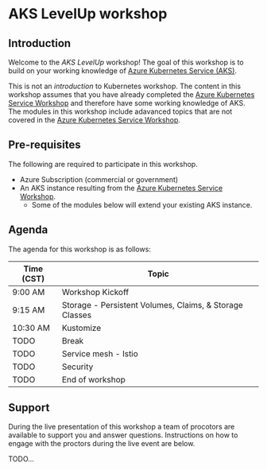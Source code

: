 # AKS LevelUp workshop

## Introduction

Welcome to the _AKS LevelUp_ workshop!  The goal of this workshop is to build on your working knowledge of [Azure Kubernetes Service (AKS)](https://docs.microsoft.com/en-us/azure/aks/intro-kubernetes).

This is not an _introduction_ to Kubernetes workshop.  The content in this workshop assumes that you have already completed the [Azure Kubernetes Service Workshop](https://docs.microsoft.com/en-us/learn/modules/aks-workshop/) and therefore have some working knowledge of AKS.  The modules in this workshop include adavanced topics that are not covered in the [Azure Kubernetes Service Workshop](https://docs.microsoft.com/en-us/learn/modules/aks-workshop/).

## Pre-requisites

The following are required to participate in this workshop.

- Azure Subscription (commercial or government)
- An AKS instance resulting from the [Azure Kubernetes Service Workshop](https://docs.microsoft.com/en-us/learn/modules/aks-workshop/).
  - Some of the modules below will extend your existing AKS instance.
## Agenda

The agenda for this workshop is as follows:

| Time (CST) | Topic |
| --- | --- |
| 9:00 AM | Workshop Kickoff |
| 9:15 AM | Storage - Persistent Volumes, Claims, & Storage Classes |
| 10:30 AM | Kustomize |
| TODO | Break |
| TODO | Service mesh - Istio |
| TODO | Security |
| TODO | End of workshop |


## Support

During the live presentation of this workshop a team of procotors are available to support you and answer questions.  Instructions on how to engage with the proctors during the live event are below.

TODO...